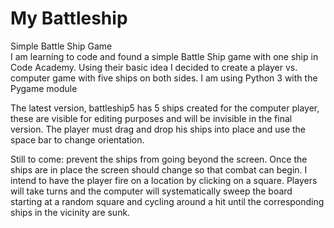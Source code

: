 My Battleship
==============

Simple Battle Ship Game  
I am learning to code and found a simple Battle Ship game with one ship in Code Academy. Using their basic idea I decided to create a player vs. computer game with five ships on both sides. I am using Python 3 with the Pygame module

The latest version, battleship5 has 5 ships created for the computer player, these are visible for editing purposes and will be invisible in the final version. The player must drag and drop his ships into place and use the space bar to change orientation. 

Still to come: prevent the ships from going beyond the screen. Once the ships are in place the screen should change so that combat can begin. I intend to have the player fire on a location by clicking on a square. Players will take turns and the computer will systematically sweep the board starting at a random square and cycling around a hit until the corresponding ships in the vicinity are sunk.
